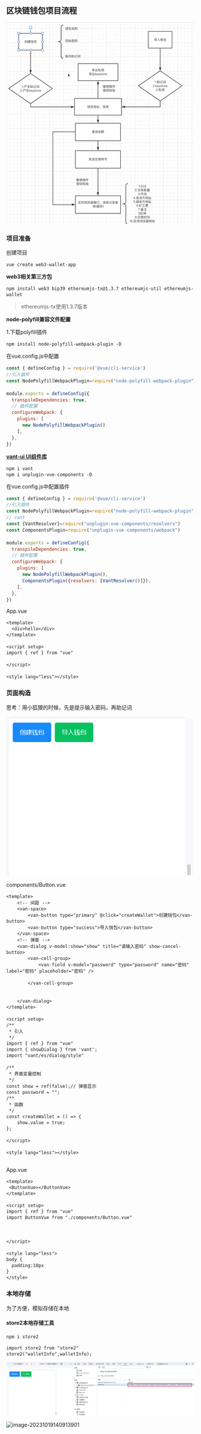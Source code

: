#### 

## 区块链钱包项目流程

![image-20231019110739637](assets/image-20231019110739637.png)



### 项目准备

创建项目

```
vue create web3-wallet-app
```

**web3相关第三方包**

```shell
npm install web3 bip39 ethereumjs-tx@1.3.7 ethereumjs-util ethereumjs-wallet
```

> ethereumjs-tx使用1.3.7版本

**node-polyfill兼容文件配置**

1.下载polyfill插件

```
npm install node-polyfill-webpack-plugin -D
```

在vue.config.js中配置

```js
const { defineConfig } = require('@vue/cli-service')
//引入插件
const NodePolyfillWebpackPlugin=require("node-polyfill-webpack-plugin")

module.exports = defineConfig({
  transpileDependencies: true,
  // 插件配置
  configureWebpack: {
    plugins: [
      new NodePolyfillWebpackPlugin()
    ],
  },
})

```

**[vant-ui UI组件库](https://vant-contrib.gitee.io/vant/#/zh-CN)**

```
npm i vant
npm i unplugin-vue-components -D
```

在vue.config.js中配置插件

```js
const { defineConfig } = require('@vue/cli-service')
//引入插件
const NodePolyfillWebpackPlugin=require("node-polyfill-webpack-plugin")
// vant
const {VantResolver}=require("unplugin-vue-components/resolvers")
const ComponentsPlugin=require("unplugin-vue-components/webpack")

module.exports = defineConfig({
  transpileDependencies: true,
  // 插件配置
  configureWebpack: {
    plugins: [
      new NodePolyfillWebpackPlugin(),
      ComponentsPlugin({resolvers: [VantResolver()]}),
    ],
  },
})

```

App.vue

```
<template>
  <div>hello</div>
</template>

<script setup>
import { ref } from "vue"

</script>

<style lang="less"></style>

```

### 页面构造

思考：用小狐狸的时候，先是提示输入密码，再助记词

![image-20231019131458971](assets/image-20231019131458971.png)

components/Button.vue

```vue
<template>
    <!-- 间距 -->
    <van-space>
        <van-button type="primary" @click="createWallet">创建钱包</van-button>
        <van-button type="success">导入钱包</van-button>
    </van-space>
    <!-- 弹窗 -->
    <van-dialog v-model:show="show" title="请输入密码" show-cancel-button>
        <van-cell-group>
            <van-field v-model="password" type="password" name="密码" label="密码" placeholder="密码" />

        </van-cell-group>


    </van-dialog>
</template>
  
<script setup>
/**
 * 引入
 */
import { ref } from "vue"
import { showDialog } from 'vant';
import "vant/es/dialog/style"

/**
 * 界面变量控制
 */
const show = ref(false);// 弹窗显示
const password = "";
/**
 * 函数
 */
const createWallet = () => {
    show.value = true;
};

</script>
  
<style lang="less"></style>
  
```

App.vue

```vue
<template>
 <ButtonVue></ButtonVue>
</template>

<script setup>
import { ref } from "vue"
import ButtonVue from "./components/Button.vue"


 
</script>

<style lang="less">
body {
  padding:10px
}
</style>

```



### 本地存储

为了方便，模拟存储在本地

#### store2本地存储工具

```
npm i store2
```

```
import store2 from "store2"
store2("walletInfo",walletInfo);
```

![image-20231019140448077](assets/image-20231019140448077.png)





![image-20231019140913901](D:/Workplace/github/LearningWeb3.0/docs/区块链/dapp/assets/image-20231019140913901.png)